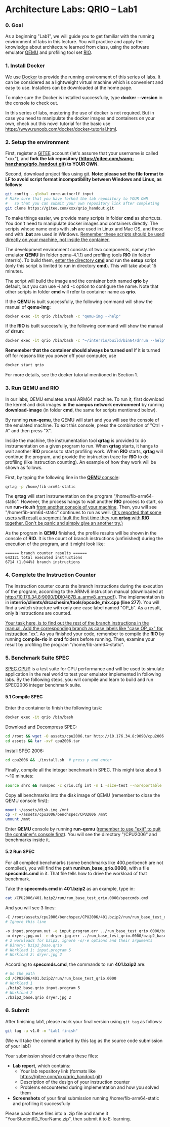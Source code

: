 # Architecture Labs: QRIO – Lab1

### 0. Goal

As a beginning "Lab1", we will guide you to get familiar with the running environment of labs in this lecture. You will practice and apply the knowledge about architecture learned from class, using the software emulator [QEMU](https://www.qemu.org/) and profiling tool set [RIO](https://dynamorio.org/).

### 1. Install Docker

We use [Docker](https://www.docker.com/) to provide the running environment of this series of labs. It can be considered as a lightweight virtual machine which is convenient and easy to use. Installers can be downloaded at the home page.

To make sure the Docker is installed successfully, type **docker --version** in the console to check out.

In this series of labs, mastering the use of docker is not required. But in case you need to manipulate the docker images and containers on your own, check out this novel tutorial for the basic use https://www.runoob.com/docker/docker-tutorial.html.

### 2. Setup the environment

First, register a [GITEE](https://gitee.com/) account (let's assume that your username is called "xxx"), and **fork the lab repository (https://gitee.com/wang-hanzhang/qrio_handout.git) to YOUR OWN**.

Second, download project files using git. **Note: please set the file format to LF to avoid script format incompatibility between Windows and Linux, as follows:**

```bash
git config --global core.autocrlf input
# Make sure that you have forked the lab repository to YOUR OWN
#   so that you can submit your own repository link after completing
git clone https://gitee.com/xxx/qrio_handout.git
```

To make things easier, we provide many scripts in folder **cmd** as shortcuts. You don't need to manipulate docker images and containers directly. The scripts whose name ends with **.sh** are used in Linux and Mac OS, and those end with **.bat** are used in Windows. <u>Remember these scripts should be used directly on your machine, not inside the container.</u>

The development environment consists of two components, namely the emulator **QEMU** (in folder qemu-4.1.1) and profiling tools **RIO** (in folder interrio). To build them, <u>enter the directory **cmd**</u> and run the **setup** script (only this script is limited to run in directory **cmd**). This will take about 15 minutes.

The script will build the image and the container both named **qrio** by default, but you can use -i and -c option to configure the name. Note that other scripts in folder **cmd** will refer to container name as **qrio**.

If the **QEMU** is built successfully, the following command will show the manual of **qemu-img**:

```bash
docker exec -it qrio /bin/bash -c "qemu-img --help"
```

If the **RIO** is built successfully, the following command will show the manual of **drrun**:

```bash
docker exec -it qrio /bin/bash -c "~/interrio/build/bin64/drrun --help"
```

**Rememeber that the container should always be turned on!** If it is turned off for reasons like you power off your computer, use
```bash
docker start qrio
```
For more details, see the docker tutorial mentioned in Section 1.

### 3. Run QEMU and RIO

In our labs, QEMU emulates a real ARM64 machine. To run it, first download the kernel and disk images **in the campus network environment** by running **download-image** (in folder **cmd**, the same for scripts mentioned below).

By running **run-qemu**, the QEMU will start and you will see the console of the emulated machine. To exit this console, press the combination of "Ctrl + A" and then press "X".

Inside the machine, the instrumentation tool **qrtag** is provided to do instrumentation on a given program to run. When **qrtag** starts, it hangs to wait another **RIO** process to start profiling work. When **RIO** starts, **qrtag** will continue the program, and provide the instruction trace for **RIO** to do profiling (like instruction counting). An example of how they work will be shown as follows.

First, by typing the following line in the <u>**QEMU** console</u>:

```bash
qrtag -p /home/fib-arm64-static
```

The **qrtag** will start instrumentation on the program "/home/fib-arm64-static". However, the process hangs to wait another **RIO** process to start, so run **run-rio.sh** <u>from another console of your machine</u>. Then, you will see  "/home/fib-arm64-static" continues to run as well. <u>(It's reported that some users will result a segment fault the first time they run **qrtag** with **RIO** together. Don't be panic and simply give an another try.)</u>

As the program in **QEMU** finished, the profile results will be shown in the console of **RIO**. It is the count of branch instructions  (unfinished) during the execution of the program, and it might look like:

```
====== branch counter results ======
643121 total executed instructions
6714 (1.044%) branch instructions
```

### 4. Complete the Instruction Counter

The instruction counter counts the branch instructions during the execution of the program, according to the ARMv8 instruction manual (downloaded at http://10.176.34.8:9090/DDI0487B_a_armv8_arm.pdf). The implementation is in **interrio/clients/drcachesim/tools/opcode_mix.cpp (line 277)**. You will find a switch structure with only one case label named "OP_b". As a result, only **b** instructions are counted.

<u>Your task here, is to find out the rest of the branch instructions in the manual. Add the corresponding branch as case labels like "case OP_xx" for instruction "xx".</u> As you finished your code, remember to compile the **RIO** by running **compile-rio** in **cmd** folders before running. Then, examine your result by profiling the program "/home/fib-arm64-static".

###  5. Benchmark Suite SPEC

[SPEC CPU®](https://www.spec.org/cpu2006/) is a test suite for CPU performance and will be used to simulate application in the real world to test your emulator implemented in following labs. By the following steps, you will compile and learn to build and run SPEC2006 integer benchmark suite.

#### 5.1 Compile SPEC

Enter the container to finish the following task:

```bash
docker exec -it qrio /bin/bash
```

Download and Decompress SPEC:

```bash
cd /root && wget -O assets/cpu2006.tar http://10.176.34.8:9090/cpu2006.tar
cd assets && tar -xvf cpu2006.tar
```
Install SPEC 2006:

```bash
cd cpu2006 && ./install.sh	# press y and enter
```
Finally, compile all the integer benchmark in SPEC. This might take about 5～10 minutes:

```bash
source shrc && runspec -c qrio.cfg int -n 1 -size=test --noreportable
```
Copy all benchmarks into the disk image of QEMU (remember to close the QEMU console first):

```bash
mount ~/assets/disk.img /mnt
cp -r ~/assets/cpu2006/benchspec/CPU2006 /mnt
umount /mnt
```

Enter **QEMU** console by running **run-qemu** (<u>remember to use "exit" to quit the container's console first</u>). You will see the directory "/CPU2006" and benchmarks inside it.

#### 5.2 Run SPEC

For all compiled benchmarks (some benchmarks like 400.perlbench are not compiled), you will find the path **run/run_base_qrio.0000**, with a file **speccmds.cmd** in it. That file tells how to drive the workload of that benchmark. 

Take the **speccmds.cmd** in **401.bzip2** as an example, type in:

```bash
cat /CPU2006/401.bzip2/run/run_base_test_qrio.0000/speccmds.cmd 
```
And you will see 3 lines:

```bash
-C /root/assets/cpu2006/benchspec/CPU2006/401.bzip2/run/run_base_test_qrio.0000
# Ignore this line

-o input.program.out -e input.program.err ../run_base_test_qrio.0000/bzip2_base.qrio input.program 5
-o dryer.jpg.out -e dryer.jpg.err ../run_base_test_qrio.0000/bzip2_base.qrio dryer.jpg 2
# 2 workloads for bzip2, ignore -o/-e options and their arguments
# Binary: bzip2_base.qrio
# Workload 1: input.program 5
# Workload 2: dryer.jpg 2
```

According to **speccmds.cmd**, the commands to run **401.bzip2** are:

```bash
# Go the path
cd /CPU2006/401.bzip2/run/run_base_test_qrio.0000
# Workload 1
./bzip2_base.qrio input.program 5
# Workload 2
./bzip2_base.qrio dryer.jpg 2
```

###  6. Submit

After finishing lab1, please mark your final version using `git tag` as follows:

```bash
git tag -a v1.0 -m "Lab1 finish"
```

(We will take the commit marked by this tag as the source code submission of your lab1)

Your submission should contains these files:
- **Lab report**, which contains:
    - Your lab repository link (formats like https://gitee.com/xxx/qrio_handout.git)
    - Description of the design of your instruction counter
    - Problems encountered during implementation and how you solved them
- **Screenshots** of your final submission running /home/fib-arm64-static and profiling it successfully

Please pack these files into a .zip file and name it "YourStudentID_YourName.zip", then submit it to E-learning.
